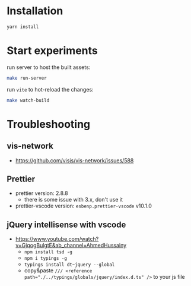 # Installation

```bash
yarn install
```

# Start experiments

run server to host the built assets:
```bash
make run-server
```

run `vite` to hot-reload the changes:

```bash
make watch-build
```

# Troubleshooting

## vis-network

- https://github.com/visjs/vis-network/issues/588

## Prettier
- prettier version: 2.8.8
  - there is some issue with 3.x, don't use it
- prettier-vscode version: `esbenp.prettier-vscode` v10.1.0

## jQuery intellisense with vscode
- https://www.youtube.com/watch?v=GjqogBulgtE&ab_channel=AhmedHussainy
  - `npm install tsd -g`
  - `npm i typings -g`
  - `typings install dt~jquery --global`
  - copy&paste `/// <reference path="./../typings/globals/jquery/index.d.ts" />` to your js file